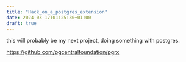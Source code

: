 ```yaml
---
title: "Hack_on_a_postgres_extension"
date: 2024-03-17T01:25:30+01:00
draft: true
---
```


this will probably be my next project, doing something with postgres.

https://github.com/pgcentralfoundation/pgrx
